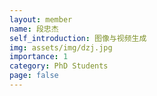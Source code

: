 ```yaml
---
layout: member
name: 段忠杰
self_introduction: 图像与视频生成 
img: assets/img/dzj.jpg
importance: 1
category: PhD Students
page: false
---
```


